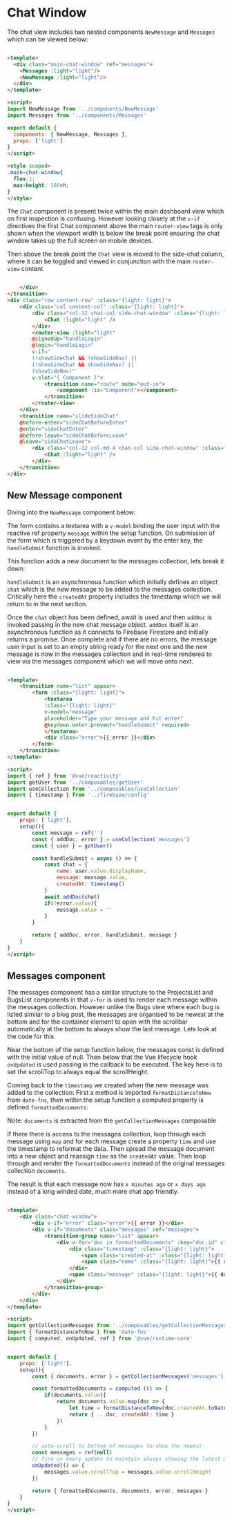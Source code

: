 # Chat Window

The chat view includes two nested components `NewMessage` and `Messages` which can be viewed below:

```html 

<template>
  <div class="main-chat-window" ref="messages">
    <Messages :light="light"/>
    <NewMessage :light="light"/>
  </div>
</template>

<script>
import NewMessage from '../components/NewMessage'
import Messages from '../components/Messages'

export default {
  components: { NewMessage, Messages },
  props: ['light']
}
</script>

<style scoped>
.main-chat-window{
  flex:1;
  max-height: 100vh;
}
</style>
```

The `Chat` component is present twice within the main dashboard view which on first inspection is confusing. However looking closely at the `v-if` directives the first Chat component above the main `router-view` tags is only shown when the viewport width is below the break point ensuring the chat window takes up the full screen on mobile devices.

Then above the break point the `Chat` view is moved to the side-chat column, where it can be toggled and viewed in conjunction with the main `router-view` content.

```html

    </div>
</transition>
<div class="row content-row" :class="{light: light}">
    <div class="col content-col" :class="{light: light}">
        <div class="col-12 chat-col side-chat-window" :class="{light: light}" v-if="showSideChat && !showSideNav">
            <Chat :light="light" />
        </div>
        <router-view :light="light" 
        @signedUp="handleLogin"
        @login="handleLogin" 
        v-if="
        (!showSideChat && !showSideNav) || 
        (!showSideChat && showSideNav) || 
        (showSideNav)" 
        v-slot="{ Component }">
            <transition name="route" mode="out-in">
                <component :is="Component"></component>
            </transition>  
        </router-view>
    </div>
    <transition name="slideSideChat"
    @before-enter="sideChatBeforeEnter"
    @enter="sideChatEnter"
    @before-leave="sideChatBeforeLeave"
    @leave="sideChatLeave">
        <div class="col-12 col-md-4 chat-col side-chat-window" :class="{light: light}" v-if="showSideChat && showSideNav">
            <Chat :light="light" />
        </div>
    </transition>
</div>
```

## New Message component

Diving into the `NewMessage` component below: 

The form contains a textarea with a `v-model` binding the user input with the reactive ref property `message` within the setup function.  On submission of the form which is triggered by a keydown event by the enter key, the `handleSubmit` function is invoked.

This function adds a new document to the messages collection, lets break it down:

`handleSubmit` is an asynchronous function which initially defines an object `chat` which is the new message to be added to the messages collection.  Critically here the `createdAt` property includes the timestamp which we will return to in the next section.

Once the `chat` object has been defined, await is used and then `addDoc` is invoked passing in the new chat message object. `addDoc` itself is an asynchronous function as it connects to Firebase Firestore and initially returns a promise. Once complete and if there are no errors, the message user input is set to an empty string ready for the next one and the new message is now in the messages collection and in real-time rendered to view via the messages component which we will move onto next.


```html

<template>
    <transition name="list" appear>
        <form :class="{light: light}">
            <textarea
            :class="{light: light}"
            v-model="message"
            placeholder="Type your message and hit enter"
            @keydown.enter.prevent="handleSubmit" required>
            </textarea>
            <div class="error">{{ error }}</div>
        </form>
    </transition>
</template>

<script>
import { ref } from '@vue/reactivity'
import getUser from '../composables/getUser'
import useCollection from '../composables/useCollection'
import { timestamp } from '../firebase/config'


export default {
    props: ['light'],
    setup(){
        const message = ref('')
        const { addDoc, error } = useCollection('messages')
        const { user } = getUser()

        const handleSubmit = async () => {
            const chat = {
                name: user.value.displayName,
                message: message.value,
                createdAt: timestamp()
            }
            await addDoc(chat)
            if(!error.value){
                message.value = ''
            }
        }

        return { addDoc, error, handleSubmit, message }
    }
}
</script>
```

## Messages component

The messages component has a similar structure to the ProjectsList and BugsList components in that `v-for` is used to render each message within the messages collection. However unlike the Bugs view where each bug is listed similar to a blog post, the messages are organised to be newest at the bottom and for the container element to open with the scrollbar automatically at the bottom to always show the last message.  Lets look at the code for this.

Near the bottom of the setup function below, the messages const is defined with the initial value of null.  Then below that the Vue lifecycle hook `onUpdated` is used passing in the callback to be executed. The key here is to set the scrollTop to always equal the scrollHeight.

Coming back to the `timestamp` we created when the new message was added to the collection: First a method is imported `formatDistanceToNow` from `date-fns`, then within the setup function a computed property is defined `formattedDocuments`:

Note: `documents` is extracted from the `getCollectionMessages` composable

If there there is access to the messages collection, loop through each message using `map` and for each message create a property `time` and use the timestamp to reformat the data. Then spread the message document into a new object and reassign `time` as the `createdAt` value. Then loop through and render the `formattedDocuments` instead of the original messages collection `documents`.

The result is that each message now has `x minutes ago` or `x days ago` instead of a long winded date, much more chat app friendly.

```html 

<template>
    <div class="chat-window">
        <div v-if="error" class="error">{{ error }}</div>
        <div v-if="documents" class="messages" ref="messages">
            <transition-group name="list" appear>
                <div v-for="doc in formattedDocuments" :key="doc.id" class="single" :class="{light: light}">
                    <div class="timestamp" :class="{light: light}">
                        <span class="created-at" :class="{light: light}">{{ doc.createdAt }}</span>
                        <span class="name" :class="{light: light}">{{ doc.name }}</span>
                    </div>
                    <span class="message" :class="{light: light}">{{ doc.message }}</span>
                </div>
            </transition-group>
        </div>
    </div>
</template>

<script>
import getCollectionMessages from '../composables/getCollectionMessages'
import { formatDistanceToNow } from 'date-fns'
import { computed, onUpdated, ref } from '@vue/runtime-core'


export default {
    props: ['light'],
    setup(){
        const { documents, error } = getCollectionMessages('messages')

        const formattedDocuments = computed (() => {
            if(documents.value){
                return documents.value.map(doc => {
                    let time = formatDistanceToNow(doc.createdAt.toDate())
                    return { ...doc, createdAt: time }
                })
            }
        })

        // auto-scroll to bottom of messages to show the newest
        const messages = ref(null)
        // fire on every update to maintain always showing the latest messages
        onUpdated(() => {
            messages.value.scrollTop = messages.value.scrollHeight
        })

        return { formattedDocuments, documents, error, messages }
    }
}
</script>

```